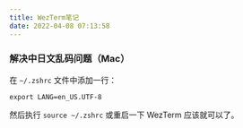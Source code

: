 ```yaml
---
title: WezTerm笔记
date: 2022-04-08 07:13:58
---
```

### 解决中日文乱码问题（Mac）

在 `~/.zshrc` 文件中添加一行：
```shell
export LANG=en_US.UTF-8
```
然后执行 `source ~/.zshrc` 或重启一下 WezTerm 应该就可以了。